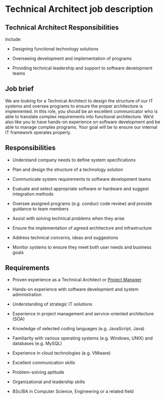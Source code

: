 # Technical Architect job description


## Technical Architect Responsibilities

Include:

* Designing functional technology solutions

* Overseeing development and implementation of programs

* Providing technical leadership and support to software development teams


## Job brief

We are looking for a Technical Architect to design the structure of our IT systems and oversee programs to ensure the proper architecture is implemented.
In this role, you should be an excellent communicator who is able to translate complex requirements into functional architecture. We’d also like you to have hands-on experience on software development and be able to manage complex programs.
Your goal will be to ensure our internal IT framework operates properly.


## Responsibilities

* Understand company needs to define system specifications

* Plan and design the structure of a technology solution

* Communicate system requirements to software development teams

* Evaluate and select appropriate software or hardware and suggest integration methods

* Oversee assigned programs (e.g. conduct code review) and provide guidance to team members

* Assist with solving technical problems when they arise

* Ensure the implementation of agreed architecture and infrastructure

* Address technical concerns, ideas and suggestions

* Monitor systems to ensure they meet both user needs and business goals


## Requirements

* Proven experience as a Technical Architect or <a href="https://resources.workable.com/project-manager-job-description" target="_blank">Project Manager</a>

* Hands-on experience with software development and system administration

* Understanding of strategic IT solutions

* Experience in project management and service-oriented architecture (SOA)

* Knowledge of selected coding languages (e.g. JavaScript, Java)

* Familiarity with various operating systems (e.g. Windows, UNIX) and databases (e.g. MySQL)

* Experience in cloud technologies (e.g. VMware)

* Excellent communication skills

* Problem-solving aptitude

* Organizational and leadership skills

* BSc/BA in Computer Science, Engineering or a related field

